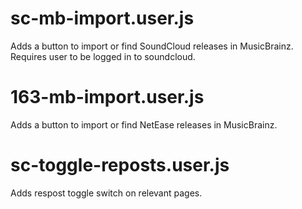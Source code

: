 # sc-mb-import.user.js
Adds a button to import or find SoundCloud releases in MusicBrainz. Requires user to be logged in to soundcloud.

# 163-mb-import.user.js
Adds a button to import or find NetEase releases in MusicBrainz.

# sc-toggle-reposts.user.js
Adds respost toggle switch on relevant pages.
